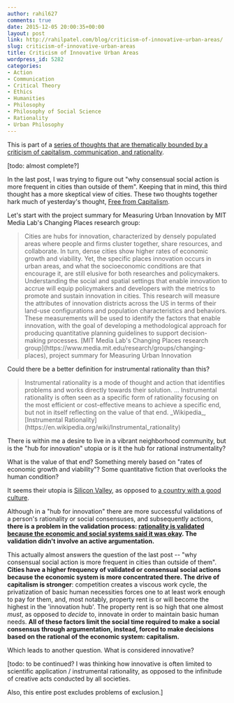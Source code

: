 ```yaml
---
author: rahil627
comments: true
date: 2015-12-05 20:00:35+00:00
layout: post
link: http://rahilpatel.com/blog/criticism-of-innovative-urban-areas/
slug: criticism-of-innovative-urban-areas
title: Criticism of Innovative Urban Areas
wordpress_id: 5282
categories:
- Action
- Communication
- Critical Theory
- Ethics
- Humanities
- Philosophy
- Philosophy of Social Science
- Rationality
- Urban Philosophy
---
```


This is part of a [series of thoughts that are thematically bounded by a criticism of capitalism, communication, and rationality](http://www.rahilpatel.com/blog/valuable-things-ive-written#criticism_capitalism_communication_rationality).

[todo: almost complete?]

In the last post, I was trying to figure out "why consensual social action is more frequent in cities than outside of them". Keeping that in mind, this third thought has a more skeptical view of cities. These two thoughts together hark much of yesterday's thought, [Free  from Capitalism](http://www.rahilpatel.com/blog/free-from-capitalism).

Let's start with the project summary for Measuring Urban Innovation by MIT Media Lab's Changing Places research group:



<blockquote>Cities are hubs for innovation, characterized by densely populated areas where people and firms cluster together, share resources, and collaborate. In turn, dense cities show higher rates of economic growth and viability. Yet, the specific places innovation occurs in urban areas, and what the socioeconomic conditions are that encourage it, are still elusive for both researches and policymakers. Understanding the social and spatial settings that enable innovation to accrue will equip policymakers and developers with the metrics to promote and sustain innovation in cities. This research will measure the attributes of innovation districts across the US in terms of their land-use configurations and population characteristics and behaviors. These measurements will be used to identify the factors that enable innovation, with the goal of developing a methodological approach for producing quantitative planning guidelines to support decision-making processes.
[MIT Media Lab's Changing Places research group](https://www.media.mit.edu/research/groups/changing-places), project summary for Measuring Urban Innovation
</blockquote>



Could there be a better definition for instrumental rationality than this?



<blockquote>Instrumental rationality is a mode of thought and action that identifies problems and works directly towards their solution.
...
Instrumental rationality is often seen as a specific form of rationality focusing on the most efficient or cost-effective means to achieve a specific end, but not in itself reflecting on the value of that end.
_Wikipedia_, [Instrumental Rationality](https://en.wikipedia.org/wiki/Instrumental_rationality)
</blockquote>



There is within me a desire to live in a vibrant neighborhood community, but is the "hub for innovation" utopia or is it the hub for rational instrumentality? 

What is the value of that end? Something merely based on "rates of economic growth and viability"? Some quantitative fiction that overlooks the human condition?

It seems their utopia is [Silicon Valley](http://www.rahilpatel.com/blog/silicon-valley-and-capitalism), as opposed to [a country with a good culture](https://en.wikipedia.org/wiki/Good_Country_Index).

Although in a "hub for innovation" there are more successful validations of a person's rationality or social consensuses, and subsequently actions, **there is a problem in the validation process: [rationality is validated because the economic and social systems said it was okay](https://en.wikipedia.org/wiki/Universal_pragmatics#Communicative_action). The validation didn't involve an active argumentation.**

This actually almost answers the question of the last post -- "why consensual social action is more frequent in cities than outside of them". **Cities have a higher frequency of validated or consensual social actions because the economic system is more concentrated there. The drive of capitalism is stronger**: competition creates a viscous work cycle, the privatization of basic human necessities forces one to at least work enough to pay for them, and, most notably, property rent is or will become the highest in the 'innovation hub'. The property rent is so high that one almost _must_, as opposed to _decide_ to, innovate in order to maintain basic human needs. **All of these factors limit the social time required to make a social consensus through argumentation, instead, forced to make decisions based on the rational of the economic system: capitalism.**

Which leads to another question. What is considered innovative?

[todo: to be continued? I was thinking how innovative is often limited to scientific application / instrumental rationality, as opposed to the infinitude of creative acts conducted by all societies.

Also, this entire post excludes problems of exclusion.]
